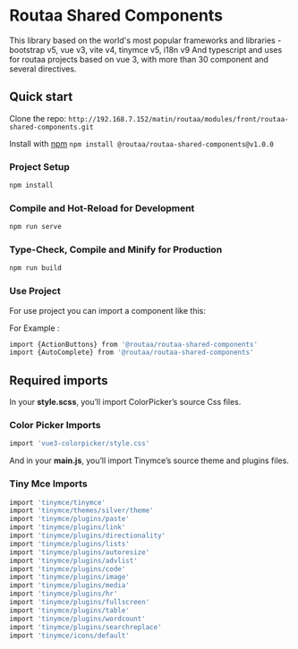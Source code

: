 # Routaa Shared Components

This library based on the world's most popular frameworks and libraries - bootstrap v5, vue v3, vite v4, tinymce v5, i18n v9 And typescript
and uses for routaa projects based on vue 3,
with more than 30 component and several directives.

## Quick start

Clone the repo: `http://192.168.7.152/matin/routaa/modules/front/routaa-shared-components.git`

Install with [npm](https://www.npmjs.com/) `npm install @routaa/routaa-shared-components@v1.0.0`

### Project Setup

```sh
npm install
```

### Compile and Hot-Reload for Development

```sh
npm run serve
```

### Type-Check, Compile and Minify for Production

```sh
npm run build
```

### Use Project

For use project you can import a component like this:

For Example : 

```sh
import {ActionButtons} from '@routaa/routaa-shared-components'
import {AutoComplete} from '@routaa/routaa-shared-components'
```

## Required imports
In your **style.scss**, you’ll import ColorPicker’s source Css files.
### Color Picker Imports

```sh
import 'vue3-colorpicker/style.css'
```
And in your **main.js**, you’ll import Tinymce’s source theme and plugins files.
### Tiny Mce Imports

```sh
import 'tinymce/tinymce'
import 'tinymce/themes/silver/theme'
import 'tinymce/plugins/paste'
import 'tinymce/plugins/link'
import 'tinymce/plugins/directionality'
import 'tinymce/plugins/lists'
import 'tinymce/plugins/autoresize'
import 'tinymce/plugins/advlist'
import 'tinymce/plugins/code'
import 'tinymce/plugins/image'
import 'tinymce/plugins/media'
import 'tinymce/plugins/hr'
import 'tinymce/plugins/fullscreen'
import 'tinymce/plugins/table'
import 'tinymce/plugins/wordcount'
import 'tinymce/plugins/searchreplace'
import 'tinymce/icons/default'
```
